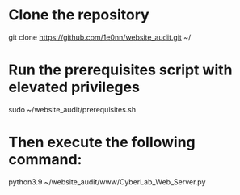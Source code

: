 # Clone the repository
git clone https://github.com/1e0nn/website_audit.git ~/

# Run the prerequisites script with elevated privileges
sudo ~/website_audit/prerequisites.sh

# Then execute the following command:
python3.9 ~/website_audit/www/CyberLab_Web_Server.py
